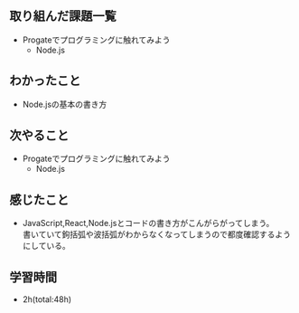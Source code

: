 ## 取り組んだ課題一覧
- Progateでプログラミングに触れてみよう
  - Node.js

## わかったこと
- Node.jsの基本の書き方

## 次やること
- Progateでプログラミングに触れてみよう
  - Node.js

## 感じたこと
- JavaScript,React,Node.jsとコードの書き方がこんがらがってしまう。  
  書いていて鉤括弧や波括弧がわからなくなってしまうので都度確認するようにしている。

## 学習時間
- 2h(total:48h)
